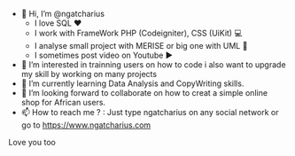 - 👋 Hi, I’m @ngatcharius
  - I love SQL ❤️
  - I work with FrameWork PHP (Codeigniter), CSS (UiKit) 💻
  - I analyse small project with MERISE or big one with UML 📝
  - I sometimes post video on Youtube ▶️
- 👀 I’m interested in trainning users on how to code i also want to upgrade my skill by working on many projects 
- 🌱 I’m currently learning Data Analysis and CopyWriting skills.
- 💞️ I’m looking forward to collaborate on how to creat a simple online shop for African users.
- 📫 How to reach me ? : Just type ngatcharius on any social network or go to https://www.ngatcharius.com

Love you too
